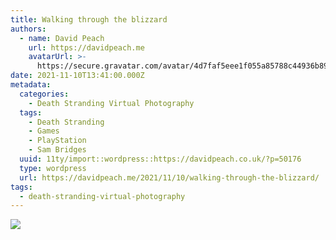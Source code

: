 ```yaml
---
title: Walking through the blizzard
authors:
  - name: David Peach
    url: https://davidpeach.me
    avatarUrl: >-
      https://secure.gravatar.com/avatar/4d7faf5eee1f055a85788c44936b8995eaab6dfb004e7854ec747ccb272e91ee?s=96&d=mm&r=g
date: 2021-11-10T13:41:00.000Z
metadata:
  categories:
    - Death Stranding Virtual Photography
  tags:
    - Death Stranding
    - Games
    - PlayStation
    - Sam Bridges
  uuid: 11ty/import::wordpress::https://davidpeach.co.uk/?p=50176
  type: wordpress
  url: https://davidpeach.me/2021/11/10/walking-through-the-blizzard/
tags:
  - death-stranding-virtual-photography
---
```

[![](/assets/Walking-through-the-blizzard-1-loNLRC8RDJye.jpg)](/assets/Walking-through-the-blizzard-1-loNLRC8RDJye.jpg)